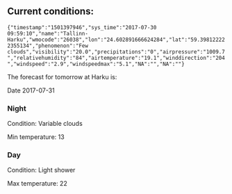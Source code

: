 ## Current conditions: 
 ``` {"timestamp":"1501397946","sys_time":"2017-07-30 09:59:10","name":"Tallinn-Harku","wmocode":"26038","lon":"24.602891666624284","lat":"59.398122222355134","phenomenon":"Few clouds","visibility":"20.0","precipitations":"0","airpressure":"1009.7","relativehumidity":"84","airtemperature":"19.1","winddirection":"204","windspeed":"2.9","windspeedmax":"5.1","NA":"","NA":""} ```

 The forecast for tomorrow at Harku is: 

Date 2017-07-31 

### Night 

Condition: Variable clouds 

Min temperature: 13 

### Day 

Condition: Light shower 

Max temperature: 22 

